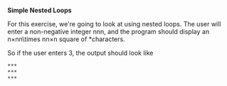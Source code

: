 <b>Simple Nested Loops</b>

For this exercise, we're going to look at using nested loops. The user will enter a non-negative integer nnn, and the program should display an n×nn\times nn×n square of *characters.

So if the user enters 3, the output should look like

```
***
***
***
```